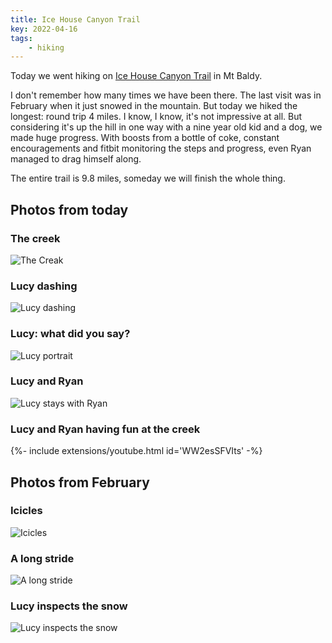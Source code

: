 ```yaml
---
title: Ice House Canyon Trail
key: 2022-04-16
tags: 
    - hiking
---
```

Today we went hiking on [Ice House Canyon Trail](https://goo.gl/maps/4KyvYVwSyv1LiqvAA) in Mt Baldy.   

I don't remember how many times we have been there. The last visit was in February when it just snowed in the mountain. 
But today we hiked the longest: round trip 4 miles. I know, I know, it's not impressive at all. 
But considering it's up the hill in one way with a nine year old kid and a dog, we made huge progress. With boosts from a bottle of coke, 
constant encouragements and fitbit monitoring the steps and progress, even Ryan managed to drag himself along.  

The entire trail is 9.8 miles, someday we will finish the whole thing.  


## Photos from today
### The creek
![The Creak](http://datadrivenway.com/media/Ice_house_canyon_trail/IMG_1654.jpeg)  
### Lucy dashing
![Lucy dashing](http://datadrivenway.com/media/Ice_house_canyon_trail/IMG_6365.jpeg)  
### Lucy: what did you say?
![Lucy portrait](http://datadrivenway.com/media/Ice_house_canyon_trail/IMG_6394.jpeg)  
### Lucy and Ryan
![Lucy stays with Ryan](http://datadrivenway.com/media/Ice_house_canyon_trail/IMG_6383.jpeg)  
### Lucy and Ryan having fun at the creek
<div>{%- include extensions/youtube.html id='WW2esSFVIts' -%}</div>  

## Photos from February
### Icicles 
![Icicles](http://datadrivenway.com/media/Ice_house_canyon_trail/feb_icicles.jpeg)  
### A long stride 
![A long stride](http://datadrivenway.com/media/Ice_house_canyon_trail/feb_long_step.jpeg)  
### Lucy inspects the snow
![Lucy inspects the snow](http://datadrivenway.com/media/Ice_house_canyon_trail/feb_lucy_walk_in_snow.jpeg)  

